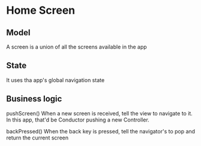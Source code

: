 # Home Screen

## Model

A screen is a union of all the screens available in the app

## State

It uses tha app's global navigation state

## Business logic

pushScreen()
When a new screen is received, tell the view to navigate to it. In this app, that'd be Conductor pushing a new Controller.

backPressed()
When the back key is pressed, tell the navigator's to pop and return the current screen
